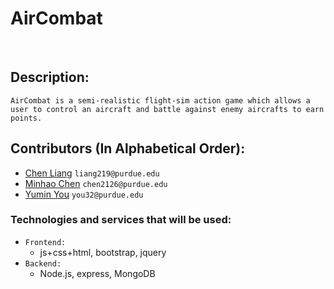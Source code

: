 # AirCombat
<br>

## Description: 
    AirCombat is a semi-realistic flight-sim action game which allows a user to control an aircraft and battle against enemy aircrafts to earn points.

## Contributors (In Alphabetical Order):
* [Chen Liang](https://github.com/lc3418) `liang219@purdue.edu`<br/>
* [Minhao Chen](https://github.com/PCMingGou) `chen2126@purdue.edu`<br/>
* [Yumin You](https://github.com/yuminyou) `you32@purdue.edu`<br/>

### Technologies and services that will be used:
   * `Frontend:` 
   	    * js+css+html, bootstrap, jquery<br>
   * `Backend:` 
   	    * Node.js, express, MongoDB<br>